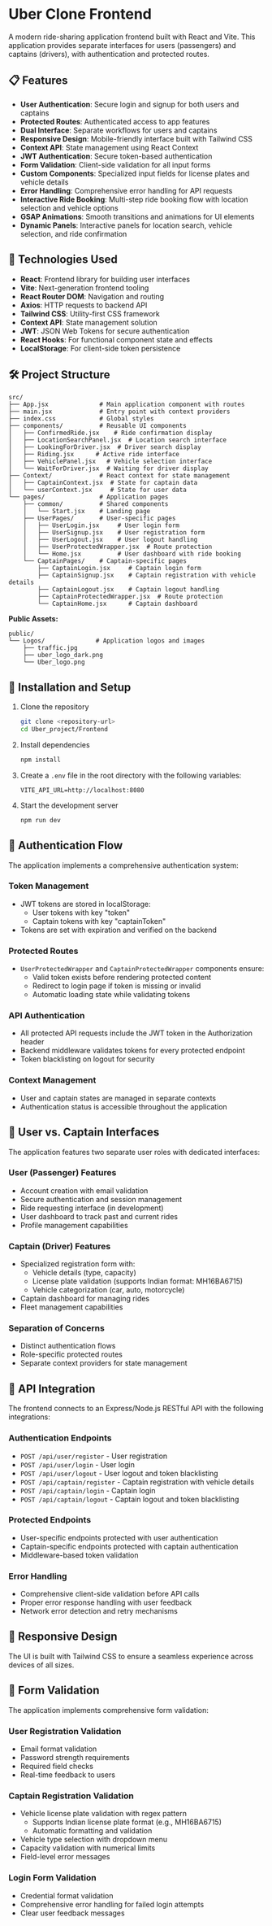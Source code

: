# Uber Clone Frontend

A modern ride-sharing application frontend built with React and Vite. This application provides separate interfaces for users (passengers) and captains (drivers), with authentication and protected routes.

## 📋 Features

- **User Authentication**: Secure login and signup for both users and captains
- **Protected Routes**: Authenticated access to app features
- **Dual Interface**: Separate workflows for users and captains
- **Responsive Design**: Mobile-friendly interface built with Tailwind CSS
- **Context API**: State management using React Context
- **JWT Authentication**: Secure token-based authentication
- **Form Validation**: Client-side validation for all input forms
- **Custom Components**: Specialized input fields for license plates and vehicle details
- **Error Handling**: Comprehensive error handling for API requests
- **Interactive Ride Booking**: Multi-step ride booking flow with location selection and vehicle options
- **GSAP Animations**: Smooth transitions and animations for UI elements
- **Dynamic Panels**: Interactive panels for location search, vehicle selection, and ride confirmation

## 🚀 Technologies Used

- **React**: Frontend library for building user interfaces
- **Vite**: Next-generation frontend tooling
- **React Router DOM**: Navigation and routing
- **Axios**: HTTP requests to backend API
- **Tailwind CSS**: Utility-first CSS framework
- **Context API**: State management solution
- **JWT**: JSON Web Tokens for secure authentication
- **React Hooks**: For functional component state and effects
- **LocalStorage**: For client-side token persistence

## 🛠️ Project Structure

```
src/
├── App.jsx              # Main application component with routes
├── main.jsx             # Entry point with context providers
├── index.css            # Global styles
├── components/          # Reusable UI components
│   ├── ConfirmedRide.jsx    # Ride confirmation display
│   ├── LocationSearchPanel.jsx  # Location search interface
│   ├── LookingForDriver.jsx  # Driver search display
│   ├── Riding.jsx      # Active ride interface
│   ├── VehiclePanel.jsx   # Vehicle selection interface
│   └── WaitForDriver.jsx  # Waiting for driver display
├── Context/             # React context for state management
│   ├── CaptainContext.jsx  # State for captain data
│   └── userContext.jsx     # State for user data
└── pages/               # Application pages
    ├── common/          # Shared components
    │   └── Start.jsx    # Landing page
    ├── UserPages/       # User-specific pages
    │   ├── UserLogin.jsx     # User login form
    │   ├── UserSignup.jsx    # User registration form
    │   ├── UserLogout.jsx    # User logout handling
    │   ├── UserProtectedWrapper.jsx  # Route protection
    │   └── Home.jsx          # User dashboard with ride booking
    └── CaptainPages/    # Captain-specific pages
        ├── CaptainLogin.jsx     # Captain login form
        ├── CaptainSignup.jsx    # Captain registration with vehicle details
        ├── CaptainLogout.jsx    # Captain logout handling
        ├── CaptainProtectedWrapper.jsx  # Route protection
        └── CaptainHome.jsx      # Captain dashboard
```

**Public Assets:**
```
public/
└── Logos/              # Application logos and images
    ├── traffic.jpg
    ├── uber_logo_dark.png
    └── Uber_logo.png
```

## 🔧 Installation and Setup

1. Clone the repository
   ```bash
   git clone <repository-url>
   cd Uber_project/Frontend
   ```

2. Install dependencies
   ```bash
   npm install
   ```

3. Create a `.env` file in the root directory with the following variables:
   ```
   VITE_API_URL=http://localhost:8080
   ```

4. Start the development server
   ```bash
   npm run dev
   ```

## 🔐 Authentication Flow

The application implements a comprehensive authentication system:

### Token Management
- JWT tokens are stored in localStorage:
  - User tokens with key "token"
  - Captain tokens with key "captainToken"
- Tokens are set with expiration and verified on the backend

### Protected Routes
- `UserProtectedWrapper` and `CaptainProtectedWrapper` components ensure:
  - Valid token exists before rendering protected content
  - Redirect to login page if token is missing or invalid
  - Automatic loading state while validating tokens

### API Authentication
- All protected API requests include the JWT token in the Authorization header
- Backend middleware validates tokens for every protected endpoint
- Token blacklisting on logout for security

### Context Management
- User and captain states are managed in separate contexts
- Authentication status is accessible throughout the application

## 👤 User vs. Captain Interfaces

The application features two separate user roles with dedicated interfaces:

### User (Passenger) Features
- Account creation with email validation
- Secure authentication and session management
- Ride requesting interface (in development)
- User dashboard to track past and current rides
- Profile management capabilities

### Captain (Driver) Features
- Specialized registration form with:
  - Vehicle details (type, capacity)
  - License plate validation (supports Indian format: MH16BA6715)
  - Vehicle categorization (car, auto, motorcycle)
- Captain dashboard for managing rides
- Fleet management capabilities

### Separation of Concerns
- Distinct authentication flows
- Role-specific protected routes
- Separate context providers for state management

## 🔄 API Integration

The frontend connects to an Express/Node.js RESTful API with the following integrations:

### Authentication Endpoints
- `POST /api/user/register` - User registration
- `POST /api/user/login` - User login
- `POST /api/user/logout` - User logout and token blacklisting
- `POST /api/captain/register` - Captain registration with vehicle details
- `POST /api/captain/login` - Captain login
- `POST /api/captain/logout` - Captain logout and token blacklisting

### Protected Endpoints
- User-specific endpoints protected with user authentication
- Captain-specific endpoints protected with captain authentication
- Middleware-based token validation

### Error Handling
- Comprehensive client-side validation before API calls
- Proper error response handling with user feedback
- Network error detection and retry mechanisms

## 📱 Responsive Design

The UI is built with Tailwind CSS to ensure a seamless experience across devices of all sizes.

## 📝 Form Validation

The application implements comprehensive form validation:

### User Registration Validation
- Email format validation
- Password strength requirements
- Required field checks
- Real-time feedback to users

### Captain Registration Validation
- Vehicle license plate validation with regex pattern
  - Supports Indian license plate format (e.g., MH16BA6715)
  - Automatic formatting and validation
- Vehicle type selection with dropdown menu
- Capacity validation with numerical limits
- Field-level error messages

### Login Form Validation
- Credential format validation
- Comprehensive error handling for failed login attempts
- Clear user feedback messages
